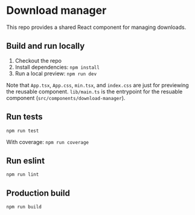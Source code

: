 # Download manager
This repo provides a shared React component for managing downloads.

## Build and run locally

1. Checkout the repo
1. Install dependencies: `npm install`
2. Run a local preview: `npm run dev`

Note that `App.tsx`, `App.css`, `min.tsx`, and `index.css` are just for previewing the reusable component. `lib/main.ts` is the entrypoint for the resuable component (`src/components/download-manager`).

## Run tests

`npm run test`

With coverage: `npm run coverage` 

## Run eslint

`npm run lint`

## Production build

`npm run build`
